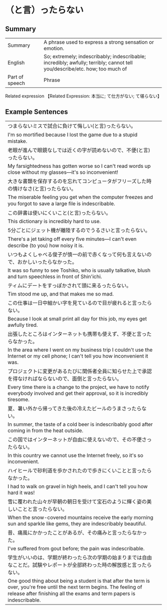 # （と言）ったらない

## Summary

<table><tr>   <td>Summary<td>   <td>A phrase used to express a strong sensation or emotion.</td><tr><tr>   <td>English<td>   <td>So; extremely; indescribably; indescribable; incredibly; awfully; terribly; cannot tell you/describe/etc. how; too much of</td><tr><tr>   <td>Part of speech<td>   <td>Phrase</td><tr></table><tr>   <td>Related expression<td>   <td>【Related Expression: 本当に; て仕方がない; て堪らない】</td><tr></table></table>

## Example Sentences

<table><tr><td>つまらないミスで試合に負けて悔しい(と言)ったらない。<td><tr><tr><td>I'm so mortiﬁed because I lost the game due to a stupid mistake.<td><tr><tr><td>老眼が進んで眼鏡なしでは近くの字が読めないので、不便(と言)ったらない。<td><tr><tr><td>My farsightedness has gotten worse so I can't read words up close without my glasses—it's so inconvenient!<td><tr><tr><td>大きな書類を保存するのを忘れてコンピュータがフリーズした時の情けなさ(と言)ったらない。<td><tr><tr><td>The miserable feeling you get when the computer freezes and you forgot to save a large ﬁle is indescribable.<td><tr><tr><td>この辞書は使いにくいこと(と言)ったらない。<td><tr><tr><td>This dictionary is incredibly hard to use.<td><tr><tr><td>5分ごとにジェット機が離陸するのでうるさいと言ったらない。<td><tr><tr><td>There's a jet taking off every ﬁve minutes—I can't even describe (to you) how noisy it is.<td><tr><tr><td>いつもよくしゃべる俊子が慎一の前で赤くなって何も言えないので、おかしいったらなかった。<td><tr><tr><td>It was so funny to see Toshiko, who is usually talkative, blush and turn speechless in front of Shin'ichi.<td><tr><tr><td>ティムにデートをすっぽかされて頭に来るったらない。<td><tr><tr><td>Tim stood me up, and that makes me so mad.<td><tr><tr><td>この仕事は一日中細かい字を見ているので目が疲れると言ったらない。<td><tr><tr><td>Because I look at small print all day for this job, my eyes get awfully tired.<td><tr><tr><td>出張したところはインターネットも携帯も使えず、不便と言ったらなかった。<td><tr><tr><td>In the area where I went on my business trip I couldn't use the Internet or my cell phone; I can't tell you how inconvenient it was.<td><tr><tr><td>プロジェクトに変更があるたびに関係者全員に知らせた上で承認を得なければならないので、面倒と言ったらない。<td><tr><tr><td>Every time there is a change to the project, we have to notify everybody involved and get their approval, so it is incredibly tiresome.<td><tr><tr><td>夏、暑い外から帰ってきた後の冷えたビールのうまさったらない。<td><tr><tr><td>In summer, the taste of a cold beer is indescribably good after coming in from the heat outside.<td><tr><tr><td>この国ではインターネットが自由に使えないので、その不便さったらない。<td><tr><tr><td>In this country we cannot use the Internet freely, so it's so inconvenient.<td><tr><tr><td>ハイヒールで砂利道を歩かされたので歩きにくいことと言ったらなかった。<td><tr><tr><td>I had to walk on gravel in high heels, and I can't tell you how hard it was!<td><tr><tr><td>雪に覆われた山々が早朝の朝日を受けて宝石のように輝く姿の美しいことと言ったらない。<td><tr><tr><td>When the snow-covered mountains receive the early morning sun and sparkle like gems, they are indescribably beautiful.<td><tr><tr><td>昔、痛風にかかったことがあるが、その痛みと言ったらなかった。<td><tr><tr><td>I've suffered from gout before; the pain was indescribable.<td><tr><tr><td>学生がいいのは、学期が終わったら次の学期の始まりまでは自由なことだ。試験やレポートが全部終わった時の解放感と言ったらない。<td><tr><tr><td>One good thing about being a student is that after the term is over, you're free until the next term begins. The feeling of release after ﬁnishing all the exams and term papers is indescribable.<td><tr></table>

